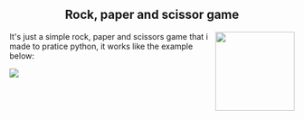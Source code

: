 <h2 align= "center">     
   Rock, paper and scissor game
</h2>
<p>
   <img src= "https://cdn.zmescience.com/wp-content/uploads/2017/08/rock-paper-scissors-156171_960_720.png" width= 140px align= "right"></img>
   It's just a simple rock, paper and scissors game that i made to pratice python, it works like the example below:
   
   <img src= "https://user-images.githubusercontent.com/65914461/88447785-a9fc4380-ce0d-11ea-9f80-d46084ff7529.gif"></img>
</p>


